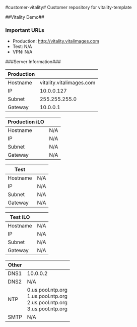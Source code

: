 #customer-vitality#
Customer repository for vitality-template

##Vitality Demo##

### Important URLs ###

* Production: http://vitality.vitalimages.com
* Test: N/A
* VPN: N/A

###Server Information###

| Production|   					|
|-----------|-----------------------|
| Hostname	| vitality.vitalimages.com	|
| IP		| 10.0.0.127 | 
| Subnet    | 255.255.255.0 | 
| Gateway	| 10.0.0.1 | 

| Production iLO|   					|
|-----------|-----------------------|
| Hostname	| N/A		|
| IP		| N/A | 
| Subnet    | N/A | 
| Gateway	| N/A | 

| Test |   					|
|-----------|-----------------------|
| Hostname	| N/A		|
| IP		| N/A |
| Subnet    | N/A |
| Gateway	| N/A |

| Test iLO |   					|
|-----------|-----------------------|
| Hostname	| N/A		|
| IP		| N/A | 
| Subnet    | N/A | 
| Gateway	| N/A | 

| Other |                   |
|-----------|---------------|
| DNS1		| 10.0.0.2 | 
| DNS2		| N/A | 
| NTP		| 0.us.pool.ntp.org <br /> 1.us.pool.ntp.org <br /> 2.us.pool.ntp.org <br /> 3.us.pool.ntp.org	|
| SMTP		| N/A |

